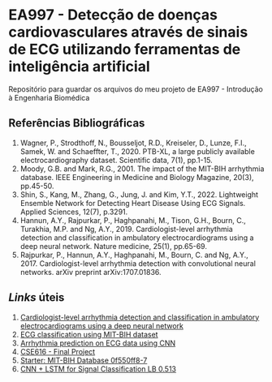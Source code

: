 # EA997 - Detecção de doenças cardiovasculares através de sinais de ECG utilizando ferramentas de inteligência artificial
Repositório para guardar os arquivos do meu projeto de EA997 - Introdução à Engenharia Biomédica

## Referências Bibliográficas

1. Wagner, P., Strodthoff, N., Bousseljot, R.D., Kreiseler, D., Lunze, F.I., Samek, W. and Schaeffter, T., 2020. PTB-XL, a large publicly available electrocardiography dataset. Scientific data, 7(1), pp.1-15.
1. Moody, G.B. and Mark, R.G., 2001. The impact of the MIT-BIH arrhythmia database. IEEE Engineering in Medicine and Biology Magazine, 20(3), pp.45-50.
1. Shin, S., Kang, M., Zhang, G., Jung, J. and Kim, Y.T., 2022. Lightweight Ensemble Network for Detecting Heart Disease Using ECG Signals. Applied Sciences, 12(7), p.3291.
1. Hannun, A.Y., Rajpurkar, P., Haghpanahi, M., Tison, G.H., Bourn, C., Turakhia, M.P. and Ng, A.Y., 2019. Cardiologist-level arrhythmia detection and classification in ambulatory electrocardiograms using a deep neural network. Nature medicine, 25(1), pp.65-69.
1. Rajpurkar, P., Hannun, A.Y., Haghpanahi, M., Bourn, C. and Ng, A.Y., 2017. Cardiologist-level arrhythmia detection with convolutional neural networks. arXiv preprint arXiv:1707.01836.

## *Links* úteis
1. [Cardiologist-level arrhythmia detection and classification in ambulatory electrocardiograms using a deep neural network](https://github.com/awni/ecg)
1. [ECG classification using MIT-BIH dataset](https://github.com/physhik/ecg-mit-bih)
1. [Arrhythmia prediction on ECG data using CNN](https://medium.com/ai-techsystems/arrhythmia-prediction-on-ecg-data-using-cnn-54b79363906f)
1. [CSE616 - Final Project](https://www.kaggle.com/code/yomnahesham/cse616-final-project)
1. [Starter: MIT-BIH Database 0f550ff8-7](https://www.kaggle.com/code/nickziwang/starter-mit-bih-database-0f550ff8-7)
1. [CNN + LSTM for Signal Classification LB 0.513](https://www.kaggle.com/code/afajohn/cnn-lstm-for-signal-classification-lb-0-513/notebook)